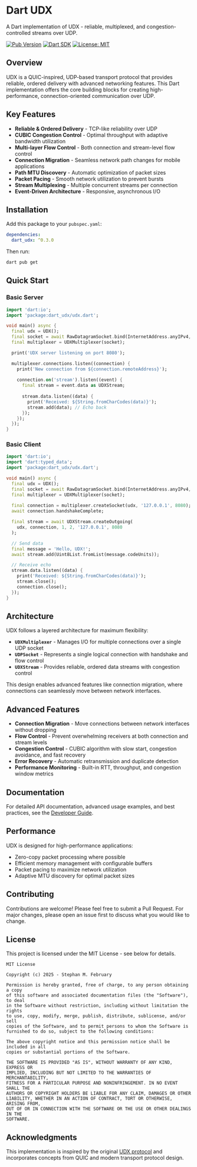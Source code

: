 # Dart UDX

A Dart implementation of UDX - reliable, multiplexed, and congestion-controlled streams over UDP.

[![Pub Version](https://img.shields.io/pub/v/dart_udx)](https://pub.dev/packages/dart_udx)
[![Dart SDK](https://img.shields.io/badge/Dart-%3E%3D3.0.0-blue)](https://dart.dev)
[![License: MIT](https://img.shields.io/badge/License-MIT-yellow.svg)](https://opensource.org/licenses/MIT)

## Overview

UDX is a QUIC-inspired, UDP-based transport protocol that provides reliable, ordered delivery with advanced networking features. This Dart implementation offers the core building blocks for creating high-performance, connection-oriented communication over UDP.

## Key Features

- **Reliable & Ordered Delivery** - TCP-like reliability over UDP
- **CUBIC Congestion Control** - Optimal throughput with adaptive bandwidth utilization  
- **Multi-layer Flow Control** - Both connection and stream-level flow control
- **Connection Migration** - Seamless network path changes for mobile applications
- **Path MTU Discovery** - Automatic optimization of packet sizes
- **Packet Pacing** - Smooth network utilization to prevent bursts
- **Stream Multiplexing** - Multiple concurrent streams per connection
- **Event-Driven Architecture** - Responsive, asynchronous I/O

## Installation

Add this package to your `pubspec.yaml`:

```yaml
dependencies:
  dart_udx: ^0.3.0
```

Then run:

```bash
dart pub get
```

## Quick Start

### Basic Server

```dart
import 'dart:io';
import 'package:dart_udx/udx.dart';

void main() async {
  final udx = UDX();
  final socket = await RawDatagramSocket.bind(InternetAddress.anyIPv4, 8080);
  final multiplexer = UDXMultiplexer(socket);

  print('UDX server listening on port 8080');

  multiplexer.connections.listen((connection) {
    print('New connection from ${connection.remoteAddress}');
    
    connection.on('stream').listen((event) {
      final stream = event.data as UDXStream;
      
      stream.data.listen((data) {
        print('Received: ${String.fromCharCodes(data)}');
        stream.add(data); // Echo back
      });
    });
  });
}
```

### Basic Client

```dart
import 'dart:io';
import 'dart:typed_data';
import 'package:dart_udx/udx.dart';

void main() async {
  final udx = UDX();
  final socket = await RawDatagramSocket.bind(InternetAddress.anyIPv4, 0);
  final multiplexer = UDXMultiplexer(socket);
  
  final connection = multiplexer.createSocket(udx, '127.0.0.1', 8080);
  await connection.handshakeComplete;

  final stream = await UDXStream.createOutgoing(
    udx, connection, 1, 2, '127.0.0.1', 8080
  );

  // Send data
  final message = 'Hello, UDX!';
  await stream.add(Uint8List.fromList(message.codeUnits));

  // Receive echo
  stream.data.listen((data) {
    print('Received: ${String.fromCharCodes(data)}');
    stream.close();
    connection.close();
  });
}
```

## Architecture

UDX follows a layered architecture for maximum flexibility:

- **`UDXMultiplexer`** - Manages I/O for multiple connections over a single UDP socket
- **`UDPSocket`** - Represents a single logical connection with handshake and flow control  
- **`UDXStream`** - Provides reliable, ordered data streams with congestion control

This design enables advanced features like connection migration, where connections can seamlessly move between network interfaces.

## Advanced Features

- **Connection Migration** - Move connections between network interfaces without dropping
- **Flow Control** - Prevent overwhelming receivers at both connection and stream levels
- **Congestion Control** - CUBIC algorithm with slow start, congestion avoidance, and fast recovery
- **Error Recovery** - Automatic retransmission and duplicate detection
- **Performance Monitoring** - Built-in RTT, throughput, and congestion window metrics

## Documentation

For detailed API documentation, advanced usage examples, and best practices, see the [Developer Guide](DEVELOPER_GUIDE.md).

## Performance

UDX is designed for high-performance applications:

- Zero-copy packet processing where possible
- Efficient memory management with configurable buffers
- Packet pacing to maximize network utilization
- Adaptive MTU discovery for optimal packet sizes

## Contributing

Contributions are welcome! Please feel free to submit a Pull Request. For major changes, please open an issue first to discuss what you would like to change.

## License

This project is licensed under the MIT License - see below for details.

```
MIT License

Copyright (c) 2025 - Stephan M. February

Permission is hereby granted, free of charge, to any person obtaining a copy
of this software and associated documentation files (the "Software"), to deal
in the Software without restriction, including without limitation the rights
to use, copy, modify, merge, publish, distribute, sublicense, and/or sell
copies of the Software, and to permit persons to whom the Software is
furnished to do so, subject to the following conditions:

The above copyright notice and this permission notice shall be included in all
copies or substantial portions of the Software.

THE SOFTWARE IS PROVIDED "AS IS", WITHOUT WARRANTY OF ANY KIND, EXPRESS OR
IMPLIED, INCLUDING BUT NOT LIMITED TO THE WARRANTIES OF MERCHANTABILITY,
FITNESS FOR A PARTICULAR PURPOSE AND NONINFRINGEMENT. IN NO EVENT SHALL THE
AUTHORS OR COPYRIGHT HOLDERS BE LIABLE FOR ANY CLAIM, DAMAGES OR OTHER
LIABILITY, WHETHER IN AN ACTION OF CONTRACT, TORT OR OTHERWISE, ARISING FROM,
OUT OF OR IN CONNECTION WITH THE SOFTWARE OR THE USE OR OTHER DEALINGS IN THE
SOFTWARE.
```

## Acknowledgments

This implementation is inspired by the original [UDX protocol](https://github.com/holepunchto/udx) and incorporates concepts from QUIC and modern transport protocol design. 